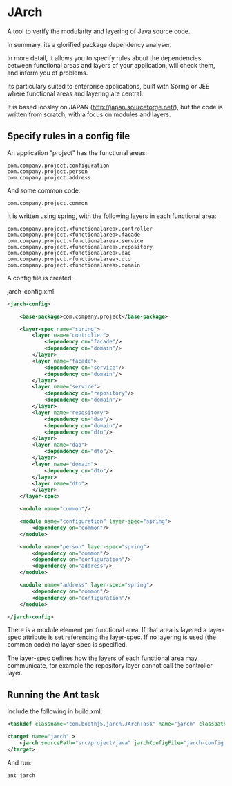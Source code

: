 JArch
=====

A tool to verify the modularity and layering of Java source code.

In summary, its a glorified package dependency analyser.

In more detail, it allows you to specify rules about the dependencies between
functional areas and layers of your application, will check them, and inform
you of problems.

Its particulary suited to enterprise applications, built with Spring or JEE
where functional areas and layering are central.

It is based loosley on JAPAN (http://japan.sourceforge.net/), but the code is
written from scratch, with a focus on modules and layers.

Specify rules in a config file
------------------------------

An application "project" has the functional areas:
    
    com.company.project.configuration
    com.company.project.person
    com.company.project.address

And some common code:

    com.company.project.common

It is written using spring, with the following layers 
in each functional area:

    com.company.project.<functionalarea>.controller
    com.company.project.<functionalarea>.facade
    com.company.project.<functionalarea>.service
    com.company.project.<functionalarea>.repository
    com.company.project.<functionalarea>.dao
    com.company.project.<functionalarea>.dto
    com.company.project.<functionalarea>.domain
    
A config file is created:

jarch-config.xml:

```xml
<jarch-config>

    <base-package>com.company.project</base-package>

    <layer-spec name="spring">
        <layer name="controller">
            <dependency on="facade"/>
            <dependency on="domain"/>
        </layer>
        <layer name="facade">
            <dependency on="service"/>
            <dependency on="domain"/>
        </layer>
        <layer name="service">
            <dependency on="repository"/>
            <dependency on="domain"/>
        </layer>
        <layer name="repository">
            <dependency on="dao"/>
            <dependency on="domain"/>
            <dependency on="dto"/>
        </layer>
        <layer name="dao">
            <dependency on="dto"/>
        </layer>
        <layer name="domain">
            <dependency on="dto"/>
        </layer>
        <layer name="dto">
        </layer>
    </layer-spec>

    <module name="common"/>

    <module name="configuration" layer-spec="spring">
        <dependency on="common"/>
    </module>

    <module name="person" layer-spec="spring">
        <dependency on="common"/>
        <dependency on="configuration"/>
        <dependency on="address"/>
    </module>

    <module name="address" layer-spec="spring">
        <dependency on="common"/>
        <dependency on="configuration"/>
    </module>

</jarch-config>
```

There is a module element per functional area.  If that area is layered a
layer-spec attribute is set referencing the layer-spec.  If no layering
is used (the common code) no layer-spec is specified.

The layer-spec defines how the layers of each functional area may communicate,
for example the repository layer cannot call the controller layer.

Running the Ant task
--------------------

Include the following in build.xml:

```xml
<taskdef classname="com.boothj5.jarch.JArchTask" name="jarch" classpath="lib/build/jarch.jar:lib/build/jdom-2.0.1.jar"/>

<target name="jarch" >
    <jarch sourcePath="src/project/java" jarchConfigFile="jarch-config.xml" />
</target>
```

And run:

    ant jarch
